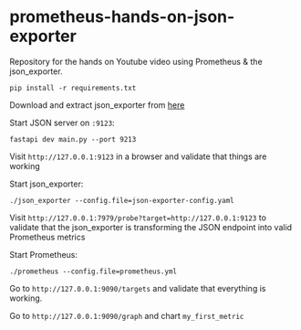 # prometheus-hands-on-json-exporter

Repository for the hands on Youtube video using Prometheus & the json_exporter.


```
pip install -r requirements.txt
```

Download and extract json_exporter from [here](https://github.com/prometheus-community/json_exporter/releases)

Start JSON server on `:9123`:

```
fastapi dev main.py --port 9213
```

Visit `http://127.0.0.1:9123` in a browser and validate that things are working

Start json_exporter:

```
./json_exporter --config.file=json-exporter-config.yaml
```

Visit `http://127.0.0.1:7979/probe?target=http://127.0.0.1:9123` to validate that the json_exporter is transforming the JSON endpoint into valid Prometheus metrics

Start Prometheus:

```
./prometheus --config.file=prometheus.yml
```

Go to `http://127.0.0.1:9090/targets` and validate that everything is working.

Go to `http://127.0.0.1:9090/graph` and chart `my_first_metric`
